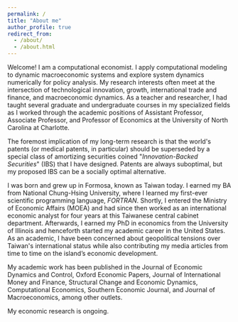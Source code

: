 ```yaml
---
permalink: /
title: "About me"
author_profile: true
redirect_from: 
  - /about/
  - /about.html
---
```


Welcome! I am a computational economist. I apply computational modeling to dynamic macroeconomic systems and explore system dynamics numerically for policy analysis. My research interests often meet at the intersection of technological innovation, growth, international trade and finance, and macroeconomic dynamics. As a teacher and researcher, I had taught several graduate and undergraduate courses in my specialized fields as I worked through the academic positions of Assistant Professor, Associate Professor, and Professor of Economics at the University of North Carolina at Charlotte.

The foremost implication of my long-term research is that the world's patents (or medical patents, in particular) should be superseded by a special class of amortizing securities coined "*Innovation-Backed Securities*" (IBS) that I have designed. Patents are always suboptimal, but my proposed IBS can be a socially optimal alternative.

I was born and grew up in Formosa, known as Taiwan today. I earned my BA from National Chung-Hsing University, where I learned my first-ever scientific programming language, *FORTRAN*.  Shortly, I entered the Ministry of Economic Affairs (MOEA) and had since then worked as an international economic analyst for four years at this Taiwanese central cabinet department. Afterwards, I earned my PhD in economics from the University of Illinois and henceforth started my academic career in the United States. As an academic, I have been concerned about geopolitical tensions over Taiwan's international status while also contributing my media articles from time to time on the island’s economic development.

My academic work has been published in the Journal of Economic Dynamics and Control, Oxford Economic Papers, Journal of International Money and Finance, Structural Change and Economic Dynamics, Computational Economics, Southern Economic Journal, and Journal of Macroeconomics, among other outlets. 

My economic research is ongoing.

